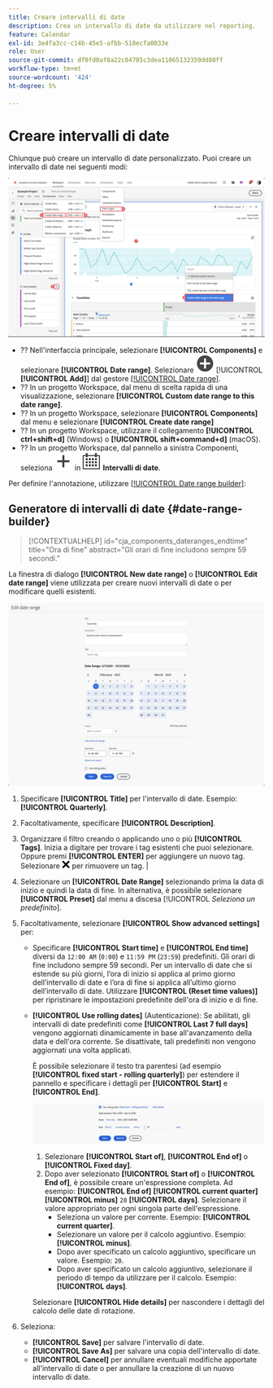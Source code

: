 ```yaml
---
title: Creare intervalli di date
description: Crea un intervallo di date da utilizzare nel reporting.
feature: Calendar
exl-id: 3e4fa3cc-c14b-45e5-afbb-518ecfa0033e
role: User
source-git-commit: df0fd0af8a22c84705c3dea11065132359dd80ff
workflow-type: tm+mt
source-wordcount: '424'
ht-degree: 5%

---
```


# Creare intervalli di date


Chiunque può creare un intervallo di date personalizzato. Puoi creare un intervallo di date nei seguenti modi:

![Creare un’annotazione](assets/create-date-range.png)

* ?? Nell&#39;interfaccia principale, selezionare **[!UICONTROL Components]** e selezionare **[!UICONTROL Date range]**. Selezionare ![AddCircle](/help/assets/icons/AddCircle.svg) [!UICONTROL **[!UICONTROL Add]**] dal gestore [[!UICONTROL Date range]](/help/components/date-ranges/manage.md).
* ?? In un progetto Workspace, dal menu di scelta rapida di una visualizzazione, selezionare **[!UICONTROL Custom date range to this date range]**.
* ?? In un progetto Workspace, selezionare **[!UICONTROL Components]** dal menu e selezionare **[!UICONTROL Create date range]**
* ?? In un progetto Workspace, utilizzare il collegamento **[!UICONTROL ctrl+shift+d]** (Windows) o **[!UICONTROL shift+command+d]** (macOS).
* ?? In un progetto Workspace, dal pannello a sinistra Componenti, seleziona ![Aggiungi](/help/assets/icons/Add.svg) in ![Calendario](/help/assets/icons/Calendar.svg) **Intervalli di date**.

Per definire l&#39;annotazione, utilizzare [[!UICONTROL Date range builder]](#annotation-builder):

<!-- Should we really mention API here. If so, we can do it all over the place in the docs...
| **Use the [Customer Journey Analytics Annotations API](https://developer.adobe.com/cja-apis/docs/endpoints/annotations/)** | The Customer Journey Analytics Annotations APIs allow you to create, update, or retrieve annotations programmatically through Adobe Developer. These APIs use the same data and methods that Adobe uses inside the product UI. |
-->


## Generatore di intervalli di date {#date-range-builder}

<!-- markdownlint-disable MD034 -->

>[!CONTEXTUALHELP]
>id="cja_components_dateranges_endtime"
>title="Ora di fine"
>abstract="Gli orari di fine includono sempre 59 secondi."

<!-- markdownlint-enable MD034 -->




La finestra di dialogo **[!UICONTROL New date range]** o **[!UICONTROL Edit date range]** viene utilizzata per creare nuovi intervalli di date o per modificare quelli esistenti.

![Finestra dei dettagli dell’annotazione con i campi e le opzioni descritti nella sezione successiva.](assets/edit-date-range.png)


1. Specificare **[!UICONTROL Title]** per l&#39;intervallo di date. Esempio: **[!UICONTROL Quarterly]**.
1. Facoltativamente, specificare **[!UICONTROL Description]**.
1. Organizzare il filtro creando o applicando uno o più **[!UICONTROL Tags]**. Inizia a digitare per trovare i tag esistenti che puoi selezionare. Oppure premi **[!UICONTROL ENTER]** per aggiungere un nuovo tag. Selezionare ![CrossSize75](/help/assets/icons/CrossSize75.svg) per rimuovere un tag. |
1. Selezionare un **[!UICONTROL Date Range]** selezionando prima la data di inizio e quindi la data di fine.
In alternativa, è possibile selezionare **[!UICONTROL Preset]** dal menu a discesa [!UICONTROL *Seleziona un predefinito*].

1. Facoltativamente, selezionare **[!UICONTROL Show advanced settings]** per:

   * Specificare **[!UICONTROL Start time]** e **[!UICONTROL End time]** diversi da `12:00 AM` (`0:00`) e `11:59 PM` (`23:59`) predefiniti. Gli orari di fine includono sempre 59 secondi. Per un intervallo di date che si estende su più giorni, l’ora di inizio si applica al primo giorno dell’intervallo di date e l’ora di fine si applica all’ultimo giorno dell’intervallo di date. Utilizzare **[!UICONTROL (Reset time values)]** per ripristinare le impostazioni predefinite dell&#39;ora di inizio e di fine.
   * **[!UICONTROL Use rolling dates]** (Autenticazione): Se abilitati, gli intervalli di date predefiniti come **[!UICONTROL Last 7 full days]** vengono aggiornati dinamicamente in base all&#39;avanzamento della data e dell&#39;ora corrente. Se disattivate, tali predefiniti non vengono aggiornati una volta applicati.

     È possibile selezionare il testo tra parentesi (ad esempio **[!UICONTROL fixed start - rolling quarterly]**) per estendere il pannello e specificare i dettagli per **[!UICONTROL Start]** e **[!UICONTROL End]**.

     ![Date Rollinf](assets/rolliing-dates.png)

      1. Selezionare **[!UICONTROL Start of]**, **[!UICONTROL End of]** o **[!UICONTROL Fixed day]**.
      1. Dopo aver selezionato **[!UICONTROL Start of]** o **[!UICONTROL End of]**, è possibile creare un&#39;espressione completa. Ad esempio: **[!UICONTROL End of]** **[!UICONTROL current quarter]** **[!UICONTROL minus]** `20` **[!UICONTROL days]**. Selezionare il valore appropriato per ogni singola parte dell&#39;espressione.
         * Seleziona un valore per corrente. Esempio: **[!UICONTROL current quarter]**.
         * Selezionare un valore per il calcolo aggiuntivo. Esempio: **[!UICONTROL minus]**.
         * Dopo aver specificato un calcolo aggiuntivo, specificare un valore. Esempio: `20`.
         * Dopo aver specificato un calcolo aggiuntivo, selezionare il periodo di tempo da utilizzare per il calcolo. Esempio: **[!UICONTROL days]**.

     Selezionare **[!UICONTROL Hide details]** per nascondere i dettagli del calcolo delle date di rotazione.

1. Seleziona:
   * **[!UICONTROL Save]** per salvare l&#39;intervallo di date.
   * **[!UICONTROL Save As]** per salvare una copia dell&#39;intervallo di date.
   * **[!UICONTROL Cancel]** per annullare eventuali modifiche apportate all&#39;intervallo di date o per annullare la creazione di un nuovo intervallo di date.


<!--


You can create a date range using either of the following two methods:

* Directly in a workspace project by clicking the '`+`' button next to the list of date range components on the left
* Within the date range manager

To create a date range in the date range manager:

1. Log in to [analytics.adobe.com](https://analytics.adobe.com) using your AdobeID credentials.
1. Navigate to [!UICONTROL Components] > [!UICONTROL Date Ranges].
1. Click the [!UICONTROL Add] button to open the modal window that creates a date range.

## Create a date range modal window

The modal window has four fields you can edit:

* **Date range**: The date range you want for this component.
* **Title**: The name you want for this component. The title is used in workspace projects.
* **Description**: The description you want for this component. The description is seen when clicking the ![i](../assets/i.png) icon.
* **Tags**: Use tags to organize your date ranges. A date range can belong to multiple tags.

## Selecting a date range

When clicking the date range in the modal window, you have several options:

* **Calendar**: Select the start and end date.
* **Use rolling dates**: Check this box if you want the date range to change as time goes on. Do not check this box if you want your date range to remain static.
* **Select preset**: Use this drop-down selection if you want a custom date range based on a range that Adobe offers by default. When you select a preset, you can further customize the date range to suit your needs. It does not affect the preset that Adobe offers.

## Rolling date ranges

If you want a rolling date range, you can customize when it rolls. You can control when the start and end dates roll independently of each other.

* **When the date starts**: Choose if the date starts at the beginning of a time period, at the end of a time period, or use a fixed day.
* **The time period to use**: Choose how often the date range rolls. You can have it roll every day, every week, every month, every quarter, or every year.
* **Offset**: Choose the offset of the date range. You can add or subtract days, weeks, months, quarters, or years.

## Rolling date examples

Some date ranges can be useful in certain reports.

Year-to-date:

```text
Start: Start of current year
End: End of current day
```

Last Thursday to this Thursday:

```text
Start: Start of current week minus 3 days
End: Start of current week plus 4 days
```

Fiscal year (for example, if a fiscal year starts in December)

```text
Start: Start of current year minus 1 month
End: End of current year minus 1 month
```


-->